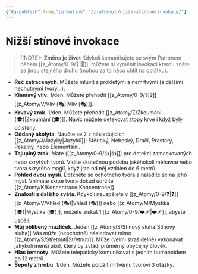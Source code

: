 ```yaml
---
{"dg-publish":true,"permalink":"/z-atomy/n/nizsi-stinove-invokace/"}
---
```


# Nižší stínové invokace
>[!NOTE]- **Změna je život**
>Kdykoli komunikujete se svým Patronem během [[z_Atomy/0-9/🔋\|🔋]], můžete si vyměnit invokaci kterou znáte za jinou stejného druhu (mohou za to něco chtít na oplátku).

- **Řeč zatracených**. Můžete mluvit s prokletými a nemrtvými (a dalšími nechutnými tvory...).
⠀
- **Klamavý vliv**. 1/den. Můžete přehodit [[z_Atomy/0-9/❓\|❓]] [[z_Atomy/V/Vliv (🎭)\|Vliv (🎭)]].
⠀
- **Krvavý zrak**. 1/den. Můžete přehodit [[z_Atomy/Z/Zkoumání (🎓)\|Zkoumání (🎓)]]. Navíc můžete detekovat stopy krve i když byly očištěny.
⠀
- **Oddaný akolyta**. Naučte se 2 z následujících [[z_Atomy/J/Jazyky\|Jazyků]]: Sférický, Nebeský, Dračí, Prastarý, Pekelný, nebo Elementální.
⠀
- **Tajuplný zrak**. Máte ([[z_Atomy/0-9/👍\|👍]]) pro detekci zamaskovaných nebo skrytých tvorů. Vidíte skutečnou podobu jakéhokoli měňavce nebo tvora skrytého magií, když jste od něj vzdálen do 6 metrů.
⠀
- **Pohled dvou myslí**. Dotkněte se ochotného tvora a naladíte se na jeho mysl. Vnímáte skrze tvora dokud udržíte [[z_Atomy/K/Koncentrace\|Koncentrace]].
⠀
- **Znalosti z dalšího světa**. Kdykoli neuspějete v [[z_Atomy/0-9/❓\|❓]] [[z_Atomy/V/Vhled (🎭)\|Vhled (🎭)]] nebo [[z_Atomy/M/Mystika (🎓)\|Mystika (🎓)]], můžete získat 1 [[z_Atomy/0-9/❤️‍🩹\|❤️‍🩹]], abyste uspěli.
⠀
- **Můj oblíbený mazlíček**. Jeden [[z_Atomy/S/Stínový sluha\|Stínový sluha]] Vás může (neochotně) následovat mimo [[z_Atomy/S/Střetnutí\|Střetnutí]]. Může (velmi strašidelně) vykonávat jakýkoli menší úkol, který by zvládl průměrný obyčejný člověk.
⠀
- **Hlas temnoty**. Můžete telepaticky komunikovat s jedním humanoidem do 12 metrů.
⠀
- **Šepoty z hrobu**. 1/den. Můžete položit mrtvému tvorovi 3 otázky.